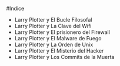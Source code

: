 #Indice

* Larry Plotter y El Bucle Filosofal
* Larry Plotter y La Clave del Wifi
* Larry Plotter y El prisionero del Firewall
* Larry Plotter y El Malware de Fuego
* Larry Plotter y La Orden de Unix
* Larry Plotter y El Misterio del Hacker
* Larry Plotter y Los Commits de la Muerta
